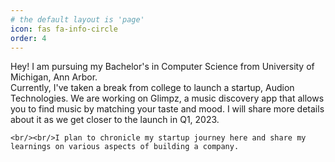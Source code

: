 ```yaml
---
# the default layout is 'page'
icon: fas fa-info-circle
order: 4
---
```


<!-- > Add Markdown syntax content to file `_tabs/about.md`{: .filepath } and it will show up on this page.
{: .prompt-tip } -->

Hey! I am pursuing my Bachelor's in Computer Science from University of Michigan, Ann Arbor.<br/> Currently, I've taken a break from college to launch a startup, Audion Technologies. We are working on Glimpz, a music discovery app that allows you to find music by matching your taste and mood. I will share more details about it as we get closer to the launch in Q1, 2023. 

    <br/><br/>I plan to chronicle my startup journey here and share my learnings on various aspects of building a company. 